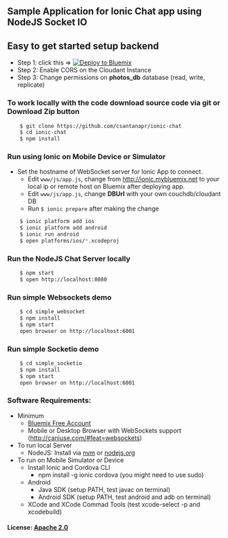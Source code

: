 ## Sample Application for Ionic Chat app using NodeJS Socket IO

## Easy to get started setup backend
- Step 1: click this => [![Deploy to Bluemix](https://bluemix.net/deploy/button.png)](https://bluemix.net/deploy?repository=https://github.com/csantanapr/ionic-chat)
- Step 2: Enable CORS on the Cloudant Instance
- Step 3: Change permissions on **photos_db** database (read, write, replicate)

### To work locally with the code download source code via git or Download Zip button
```bash
    $ git clone https://github.com/csantanapr/ionic-chat
    $ cd ionic-chat
    $ npm install
```
    
### Run using Ionic on Mobile Device or Simulator

- Set the hostname of WebSocket server for Ionic App to connect. 
  - Edit `www/js/app.js`, change from http://ionic.mybluemix.net to your local ip or remote host on Bluemix after deploying app.
  - Edit `www/js/app.js`, change __DBUrl__ with your own couchdb/cloudant DB
  - Run `$ ionic prepare` after making the change
  
```bash
    $ ionic platform add ios
    $ ionic platform add android
    $ ionic run android
    $ open platforms/ios/*.xcodeproj
```

### Run the NodeJS Chat Server locally
```bash
    $ npm start
    $ open http://localhost:8080
```

### Run simple Websockets demo
```bash
    $ cd simple_websocket
    $ npm install
    $ npm start
    open browser on http://localhost:6001
```

### Run simple Socketio demo
```bash
    $ cd simple_socketio
    $ npm install
    $ npm start
    open browser on http://localhost:6001
```
  
  
### Software Requirements:
- Minimum
  - [Bluemix Free Account](https://console.ng.bluemix.net/registration)
  - Mobile or Desktop Browser with WebSockets support (http://caniuse.com/#feat=websockets)	
- To run local Server
  - NodeJS: Install via [nvm](https://github.com/creationix/nvm) or [nodejs.org](https://nodejs.org/en/download)
- To run on Mobile Simulator or Device
  - Install Ionic and Cordova CLI
	  - npm install -g ionic cordova  (you might need to use sudo)
  - Android 
    - Java SDK (setup PATH, test javac on terminal)
    - Android SDK (setup PATH, test android and adb on terminal)
  - XCode and XCode Commad Tools (test xcode-select -p and xcodebuild)
	
#### License: [Apache 2.0](License.txt)
